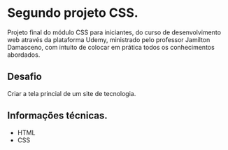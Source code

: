 # Segundo projeto CSS. 

Projeto final do módulo CSS para iniciantes, do curso de desenvolvimento web através da plataforma Udemy, ministrado pelo professor Jamilton Damasceno, com intuito de colocar 
em prática todos os conhecimentos abordados. 

## Desafio 
Criar a tela princial de um site de tecnologia. 

## Informações técnicas.

* HTML
* CSS
